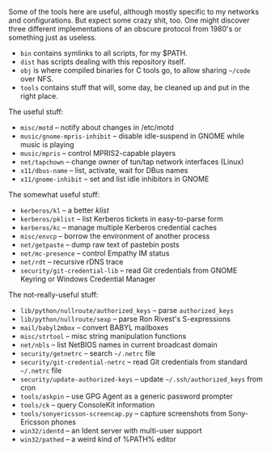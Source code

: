 Some of the tools here are useful, although mostly specific to my networks and configurations. But expect some crazy shit, too. One might discover three different implementations of an obscure protocol from 1980's or something just as useless.

 * `bin` contains symlinks to all scripts, for my $PATH.
 * `dist` has scripts dealing with this repository itself.
 * `obj` is where compiled binaries for C tools go, to allow sharing `~/code` over NFS.
 * `tools` contains stuff that will, some day, be cleaned up and put in the right place.

The useful stuff:

 * `misc/motd` – notify about changes in /etc/motd
 * `music/gnome-mpris-inhibit` – disable idle-suspend in GNOME while music is playing
 * `music/mpris` – control MPRIS2-capable players
 * `net/tapchown` – change owner of tun/tap network interfaces (Linux)
 * `x11/dbus-name` – list, activate, wait for DBus names
 * `x11/gnome-inhibit` – set and list idle inhibitors in GNOME

The somewhat useful stuff:

 * `kerberos/kl` – a better *klist*
 * `kerberos/pklist` – list Kerberos tickets in easy-to-parse form
 * `kerberos/kc` – manage multiple Kerberos credential caches
 * `misc/envcp` – borrow the environment of another process
 * `net/getpaste` – dump raw text of pastebin posts
 * `net/mc-presence` – control Empathy IM status
 * `net/rdt` – recursive rDNS trace
 * `security/git-credential-lib` – read Git credentials from GNOME Keyring or Windows Credential Manager

The not-really-useful stuff:

 * `lib/python/nullroute/authorized_keys` – parse `authorized_keys`
 * `lib/python/nullroute/sexp` – parse Ron Rivest's S-expressions
 * `mail/babyl2mbox` – convert BABYL mailboxes
 * `misc/strtool` – misc string manipulation functions
 * `net/nbls` – list NetBIOS names in current broadcast domain
 * `security/getnetrc` – search `~/.netrc` file
 * `security/git-credential-netrc` – read Git credentials from standard `~/.netrc` file
 * `security/update-authorized-keys` – update `~/.ssh/authorized_keys` from cron
 * `tools/askpin` – use GPG Agent as a generic password prompter
 * `tools/ck` – query ConsoleKit information
 * `tools/sonyericsson-screencap.py` – capture screenshots from Sony-Ericsson phones
 * `win32/identd` – an Ident server with multi-user support
 * `win32/pathed` – a weird kind of %PATH% editor
